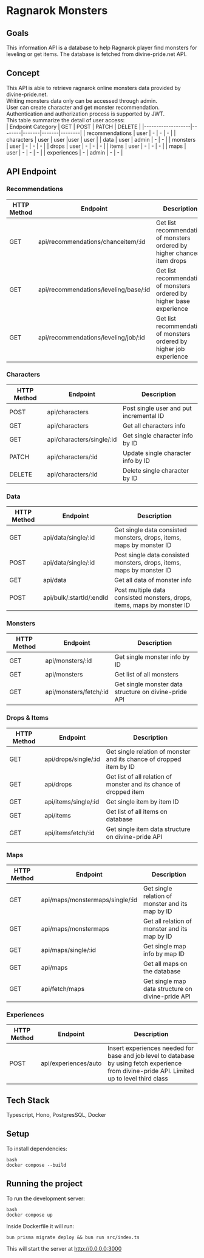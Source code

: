 # Ragnarok Monsters

## Goals
This information API is a database to help Ragnarok player find monsters for leveling or get items. The database is fetched from divine-pride.net API.

## Concept
This API is able to retrieve ragnarok online monsters data provided by divine-pride.net.<br>
Writing monsters data only can be accessed through admin.<br>
User can create character and get monster recommendation.<br>
Authentication and authorization process is supported by JWT.<br>
This table summarize the detail of user access:<br>
| Endpoint Category | GET    | POST  | PATCH | DELETE |
|-------------------|--------|-------|-------|--------|
| recommendations   | user   | -     | -     | -      |
| characters        | user   | user  |user   | user   |
| data              | user   | admin | -     | -      |
| monsters          | user   | -     | -     | -      |
| drops             | user   | -     | -     | -      |
| items             | user   | -     | -     | -      |
| maps              | user   | -     | -     | -      |
| experiences       | -      | admin | -     | -      |

## API Endpoint
### Recommendations
| HTTP Method      | Endpoint                              | Description                                                              |
|------------------|---------------------------------------|--------------------------------------------------------------------------|
| GET              | api/recommendations/chanceitem/:id    | Get list recommendation of monsters ordered by higher chances item drops |
| GET              | api/recommendations/leveling/base/:id | Get list recommendation of monsters ordered by higher base experience    |
| GET              | api/recommendations/leveling/job/:id  | Get list recommendation of monsters ordered by higher job experience     |

### Characters
| HTTP Method      | Endpoint                              | Description                                                              |
|------------------|---------------------------------------|--------------------------------------------------------------------------|
| POST             | api/characters                        | Post single user and put incremental ID                                  |
| GET              | api/characters                        | Get all characters info                                                  |
| GET              | api/characters/single/:id             | Get single character info by ID                                          |
| PATCH            | api/characters/:id                    | Update single character info by ID                                       |
| DELETE           | api/characters/:id                    | Delete single character by ID                                            |

### Data
| HTTP Method      | Endpoint                              | Description                                                              |
|------------------|---------------------------------------|--------------------------------------------------------------------------|
| GET              | api/data/single/:id                   | Get single data consisted monsters, drops, items, maps by monster ID     |
| POST             | api/data/single/:id                   | Post single data consisted monsters, drops, items, maps by monster ID    |
| GET              | api/data                              | Get all data of monster info                                             |
| POST             | api/bulk/:startId/:endId              | Post multiple data consisted monsters, drops, items, maps by monster ID  |

### Monsters
| HTTP Method      | Endpoint                              | Description                                                              |
|------------------|---------------------------------------|--------------------------------------------------------------------------|
| GET              | api/monsters/:id                      | Get single monster info by ID                                            |
| GET              | api/monsters                          | Get list of all monsters                                                 |
| GET              | api/monsters/fetch/:id                | Get single monster data structure on divine-pride API                    |

### Drops & Items
| HTTP Method      | Endpoint                              | Description                                                              |
|------------------|---------------------------------------|--------------------------------------------------------------------------|
| GET              | api/drops/single/:id                  | Get single relation of monster and its chance of dropped item by ID      |
| GET              | api/drops                             | Get list of all relation of monster and its chance of dropped item       |
| GET              | api/items/single/:id                  | Get single item by item ID                                               |
| GET              | api/items                             | Get list of all items on database                                        |
| GET              | api/itemsfetch/:id                    | Get single item data structure on divine-pride API                       |

### Maps
| HTTP Method      | Endpoint                              | Description                                                              |
|------------------|---------------------------------------|--------------------------------------------------------------------------|
| GET              | api/maps/monstermaps/single/:id       | Get single relation of monster and its map by ID                         |
| GET              | api/maps/monstermaps                  | Get all relation of monster and its map by ID                            |
| GET              | api/maps/single/:id                   | Get single map info by map ID                                            |
| GET              | api/maps                              | Get all maps on the database                                             |
| GET              | api/fetch/maps                        | Get single map data structure on divine-pride API                        |

### Experiences
| HTTP Method      | Endpoint                              | Description                                                              |
|------------------|---------------------------------------|--------------------------------------------------------------------------|
| POST             | api/experiences/auto                  | Insert experiences needed for base and job level to database by using fetch experience from divine-pride API. Limited up to level third class |

## Tech Stack
Typescript, Hono, PostgresSQL, Docker

## Setup
To install dependencies:
```
bash
docker compose --build
```

## Running the project
To run the development server:
```
bash
docker compose up
```
Inside Dockerfile it will run:
```
bun prisma migrate deploy && bun run src/index.ts
```
This will start the server at http://0.0.0.0:3000